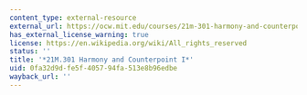 ```yaml
---
content_type: external-resource
external_url: https://ocw.mit.edu/courses/21m-301-harmony-and-counterpoint-i-spring-2005/
has_external_license_warning: true
license: https://en.wikipedia.org/wiki/All_rights_reserved
status: ''
title: '*21M.301 Harmony and Counterpoint I*'
uid: 0fa32d9d-fe5f-4057-94fa-513e8b96edbe
wayback_url: ''
---
```

